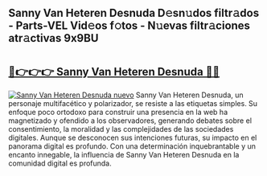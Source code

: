 ## Sanny Van Heteren Desnuda D𝚎sn𝚞dos filtr𝚊dos - Parts-VEL Vid𝚎os f𝚘tos - N𝚞evas filtr𝚊ciones atr𝚊ctivas 9x9BU

# <h2><a href="http://mb8xiek.tromn.icu/?c=Sanny+Van+Heteren+Desnuda">🔗👉👉👉 Sanny Van Heteren Desnuda 🔗🔗</a></h2>

[![Sanny Van Heteren Desnuda nuevo](https://i.imgur.com/pEAQMta.gif)](http://mb8xiek.tromn.icu/?c=Sanny+Van+Heteren+Desnuda)
Sanny Van Heteren Desnuda, un personaje multifacético y polarizador, se resiste a las etiquetas simples. Su enfoque poco ortodoxo para construir una presencia en la web ha magnetizado y ofendido a los observadores, generando debates sobre el consentimiento, la moralidad y las complejidades de las sociedades digitales. Aunque se desconocen sus intenciones futuras, su impacto en el panorama digital es profundo. Con una determinación inquebrantable y un encanto innegable, la influencia de Sanny Van Heteren Desnuda en la comunidad digital es profunda.
